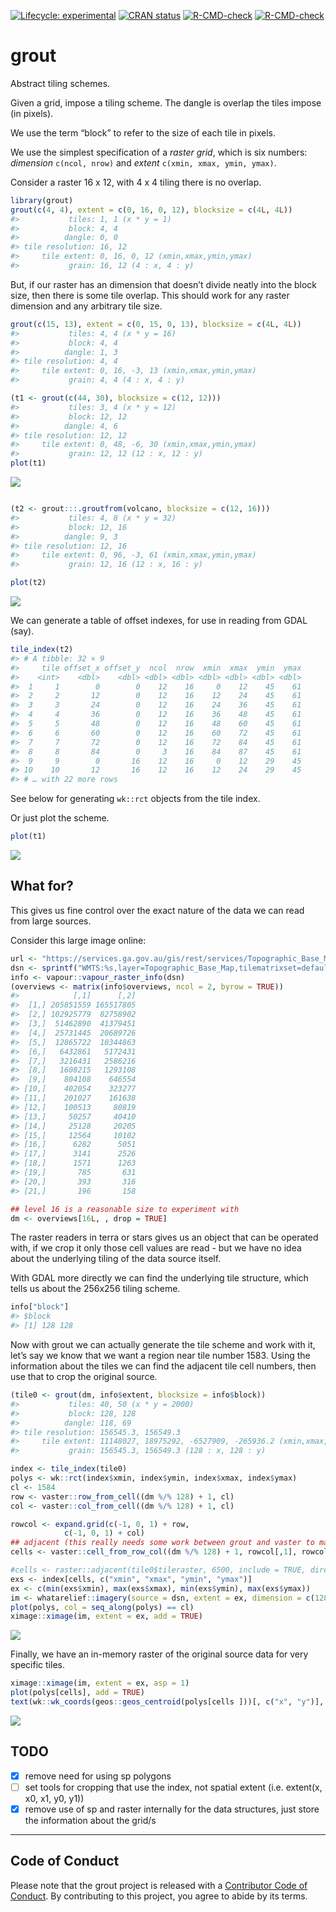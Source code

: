 
<!-- README.md is generated from README.Rmd. Please edit that file -->
<!-- badges: start -->

[![Lifecycle:
experimental](https://img.shields.io/badge/lifecycle-experimental-orange.svg)](https://www.tidyverse.org/lifecycle/#experimental)
[![CRAN
status](https://www.r-pkg.org/badges/version/grout)](https://CRAN.R-project.org/package=grout)
[![R-CMD-check](https://github.com/hypertidy/grout/workflows/R-CMD-check/badge.svg)](https://github.com/hypertidy/grout/actions)
[![R-CMD-check](https://github.com/hypertidy/grout/actions/workflows/R-CMD-check.yaml/badge.svg)](https://github.com/hypertidy/grout/actions/workflows/R-CMD-check.yaml)
<!-- badges: end -->

# grout

Abstract tiling schemes.

Given a grid, impose a tiling scheme. The dangle is overlap the tiles
impose (in pixels).

We use the term “block” to refer to the size of each tile in pixels.

We use the simplest specification of a *raster grid*, which is six
numbers: *dimension* `c(ncol, nrow)` and *extent*
`c(xmin, xmax, ymin, ymax)`.

Consider a raster 16 x 12, with 4 x 4 tiling there is no overlap.

``` r
library(grout)
grout(c(4, 4), extent = c(0, 16, 0, 12), blocksize = c(4L, 4L))
#>           tiles: 1, 1 (x * y = 1)
#>           block: 4, 4 
#>          dangle: 0, 0 
#> tile resolution: 16, 12 
#>     tile extent: 0, 16, 0, 12 (xmin,xmax,ymin,ymax)
#>           grain: 16, 12 (4 : x, 4 : y)
```

But, if our raster has an dimension that doesn’t divide neatly into the
block size, then there is some tile overlap. This should work for any
raster dimension and any arbitrary tile size.

``` r
grout(c(15, 13), extent = c(0, 15, 0, 13), blocksize = c(4L, 4L))
#>           tiles: 4, 4 (x * y = 16)
#>           block: 4, 4 
#>          dangle: 1, 3 
#> tile resolution: 4, 4 
#>     tile extent: 0, 16, -3, 13 (xmin,xmax,ymin,ymax)
#>           grain: 4, 4 (4 : x, 4 : y)
```

``` r
(t1 <- grout(c(44, 30), blocksize = c(12, 12)))
#>           tiles: 3, 4 (x * y = 12)
#>           block: 12, 12 
#>          dangle: 4, 6 
#> tile resolution: 12, 12 
#>     tile extent: 0, 48, -6, 30 (xmin,xmax,ymin,ymax)
#>           grain: 12, 12 (12 : x, 12 : y)
plot(t1)
```

![](man/figures/README-grid-1.png)<!-- -->

``` r

(t2 <- grout:::.groutfrom(volcano, blocksize = c(12, 16)))
#>           tiles: 4, 8 (x * y = 32)
#>           block: 12, 16 
#>          dangle: 9, 3 
#> tile resolution: 12, 16 
#>     tile extent: 0, 96, -3, 61 (xmin,xmax,ymin,ymax)
#>           grain: 12, 16 (12 : x, 16 : y)

plot(t2)
```

![](man/figures/README-grid-2.png)<!-- -->

We can generate a table of offset indexes, for use in reading from GDAL
(say).

``` r
tile_index(t2)
#> # A tibble: 32 × 9
#>     tile offset_x offset_y  ncol  nrow  xmin  xmax  ymin  ymax
#>    <int>    <dbl>    <dbl> <dbl> <dbl> <dbl> <dbl> <dbl> <dbl>
#>  1     1        0        0    12    16     0    12    45    61
#>  2     2       12        0    12    16    12    24    45    61
#>  3     3       24        0    12    16    24    36    45    61
#>  4     4       36        0    12    16    36    48    45    61
#>  5     5       48        0    12    16    48    60    45    61
#>  6     6       60        0    12    16    60    72    45    61
#>  7     7       72        0    12    16    72    84    45    61
#>  8     8       84        0     3    16    84    87    45    61
#>  9     9        0       16    12    16     0    12    29    45
#> 10    10       12       16    12    16    12    24    29    45
#> # … with 22 more rows
```

See below for generating `wk::rct` objects from the tile index.

Or just plot the scheme.

``` r
plot(t1)
```

![](man/figures/README-plot-1.png)<!-- -->

## What for?

This gives us fine control over the exact nature of the data we can read
from large sources.

Consider this large image online:

``` r
url <- "https://services.ga.gov.au/gis/rest/services/Topographic_Base_Map/MapServer/WMTS/1.0.0/WMTSCapabilities.xml,layer=Topographic_Base_Map,tilematrixset=default028mm"
dsn <- sprintf("WMTS:%s,layer=Topographic_Base_Map,tilematrixset=default028mm", url)
info <- vapour::vapour_raster_info(dsn)
(overviews <- matrix(info$overviews, ncol = 2, byrow = TRUE))
#>            [,1]      [,2]
#>  [1,] 205851559 165517805
#>  [2,] 102925779  82758902
#>  [3,]  51462890  41379451
#>  [4,]  25731445  20689726
#>  [5,]  12865722  10344863
#>  [6,]   6432861   5172431
#>  [7,]   3216431   2586216
#>  [8,]   1608215   1293108
#>  [9,]    804108    646554
#> [10,]    402054    323277
#> [11,]    201027    161638
#> [12,]    100513     80819
#> [13,]     50257     40410
#> [14,]     25128     20205
#> [15,]     12564     10102
#> [16,]      6282      5051
#> [17,]      3141      2526
#> [18,]      1571      1263
#> [19,]       785       631
#> [20,]       393       316
#> [21,]       196       158

## level 16 is a reasonable size to experiment with
dm <- overviews[16L, , drop = TRUE]
```

The raster readers in terra or stars gives us an object that can be
operated with, if we crop it only those cell values are read - but we
have no idea about the underlying tiling of the data source itself.

With GDAL more directly we can find the underlying tile structure, which
tells us about the 256x256 tiling scheme.

``` r
info["block"]
#> $block
#> [1] 128 128
```

Now with grout we can actually generate the tile scheme and work with
it, let’s say we know that we want a region near tile number 1583. Using
the information about the tiles we can find the adjacent tile cell
numbers, then use that to crop the original source.

``` r
(tile0 <- grout(dm, info$extent, blocksize = info$block))
#>           tiles: 40, 50 (x * y = 2000)
#>           block: 128, 128 
#>          dangle: 118, 69 
#> tile resolution: 156545.3, 156549.3 
#>     tile extent: 11148027, 18975292, -6527909, -265936.2 (xmin,xmax,ymin,ymax)
#>           grain: 156545.3, 156549.3 (128 : x, 128 : y)

index <- tile_index(tile0)
polys <- wk::rct(index$xmin, index$ymin, index$xmax, index$ymax)
cl <- 1584
row <- vaster::row_from_cell((dm %/% 128) + 1, cl)
col <- vaster::col_from_cell((dm %/% 128) + 1, cl)

rowcol <- expand.grid(c(-1, 0, 1) + row, 
            c(-1, 0, 1) + col)
## adjacent (this really needs some work between grout and vaster to make it obvious and easy)
cells <- vaster::cell_from_row_col((dm %/% 128) + 1, rowcol[,1], rowcol[,2])

#cells <- raster::adjacent(tile0$tileraster, 6500, include = TRUE, directions = 8)[, "to"]
exs <- index[cells, c("xmin", "xmax", "ymin", "ymax")]
ex <- c(min(exs$xmin), max(exs$xmax), min(exs$ymin), max(exs$ymax))
im <- whatarelief::imagery(source = dsn, extent = ex, dimension = c(128, 128) * 3, projection = info$projection)
plot(polys, col = seq_along(polys) == cl)
ximage::ximage(im, extent = ex, add = TRUE)
```

![](man/figures/README-scheme-1.png)<!-- -->

Finally, we have an in-memory raster of the original source data for
very specific tiles.

``` r
ximage::ximage(im, extent = ex, asp = 1)
plot(polys[cells], add = TRUE)
text(wk::wk_coords(geos::geos_centroid(polys[cells ]))[, c("x", "y")], lab = cells, col = "firebrick", cex = 1.5)
```

![](man/figures/README-specific-1.png)<!-- -->

## TODO

- [x] remove need for using sp polygons
- [ ] set tools for cropping that use the index, not spatial extent
  (i.e. extent(x, x0, x1, y0, y1))
- [x] remove use of sp and raster internally for the data structures,
  just store the information about the grid/s

------------------------------------------------------------------------

## Code of Conduct

Please note that the grout project is released with a [Contributor Code
of
Conduct](https://contributor-covenant.org/version/2/0/CODE_OF_CONDUCT.html).
By contributing to this project, you agree to abide by its terms.
